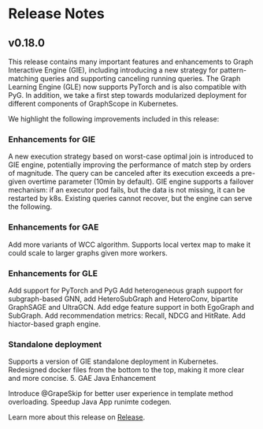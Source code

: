 # Release Notes


## v0.18.0

This release contains many important features and enhancements to Graph Interactive Engine (GIE), including introducing a new strategy for pattern-matching queries and supporting canceling running queries. The Graph Learning Engine (GLE) now supports PyTorch and is also compatible with PyG. In addition, we take a first step towards modularized deployment for different components of GraphScope in Kubernetes.

We highlight the following improvements included in this release:

### Enhancements for GIE

A new execution strategy based on worst-case optimal join is introduced to GIE engine, potentially improving the performance of match step by orders of magnitude.
The query can be canceled after its execution exceeds a pre-given overtime parameter (10min by default).
GIE engine supports a failover mechanism: if an executor pod fails, but the data is not missing, it can be restarted by k8s. Existing queries cannot recover, but the engine can serve the following.

### Enhancements for GAE

Add more variants of WCC algorithm.
Supports local vertex map to make it could scale to larger graphs given more workers.

### Enhancements for GLE

Add support for PyTorch and PyG
Add heterogeneous graph support for subgraph-based GNN, add HeteroSubGraph and HeteroConv, bipartite GraphSAGE and UltraGCN.
Add edge feature support in both EgoGraph and SubGraph.
Add recommendation metrics: Recall, NDCG and HitRate.
Add hiactor-based graph engine.

### Standalone deployment

Supports a version of GIE standalone deployment in Kubernetes.
Redesigned docker files from the bottom to the top, making it more clear and more concise.
5. GAE Java Enhancement

Introduce @GrapeSkip for better user experience in template method overloading.
Speedup Java App runimte codegen.

Learn more about this release on [Release](https://github.com/alibaba/GraphScope/releases/tag/v0.18.0).
